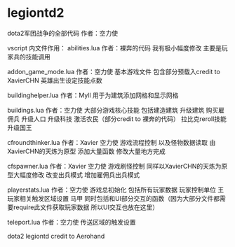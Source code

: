 legiontd2
=========
dota2军团战争的全部代码   作者：空力使

vscript 内文件作用：
   abilities.lua       作者：裸奔的代码             我有极小幅度修改   主要是玩家兵的技能调用
   
   addon_game_mode.lua 作者：空力使                 基本游戏文件 包含部分预载入credit to XavierCHN 英雄出生设定技能点数
   
   buildinghelper.lua  作者：Myll                   用于为建筑添加网格和显示网格
   
   buildings.lua       作者：空力使                 大部分游戏核心技能 包括建造建筑 升级建筑 购买雇佣兵 升级人口 升级科技
                                                    激活农民（部分credit to 裸奔的代码） 拉比克reroll技能 升级国王
                                                    
   cfroundthinker.lua  作者：Xavier 空力使          游戏流程控制 以及怪物数据读取 由XavierCHN的天炼为原型 添加大量函数 
                                                    修改大量地方完成
                                                    
   cfspawner.lua       作者：Xavier 空力使          游戏刷怪控制 同样以XavierCHN的天炼为原型大幅度修改 改变出兵模式 
                                                    增加雇佣兵出兵模式
                                                    
   playerstats.lua     作者：空力使                 游戏总初始化 包括所有玩家数据 玩家控制单位 王 玩家相关触发区域设置 马甲
                                                    同时包括和UI部分交互的函数（因为大部分文件都需要require此文件获取玩家数据
                                                    所以UI交互也放在这里）
                                                    
   teleport.lua        作者：空力使                 传送区域的触发设置

dota2 legiontd       credit to Aerohand
